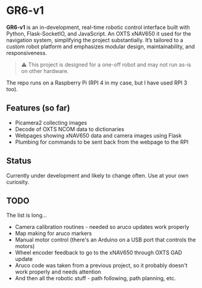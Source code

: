# GR6-v1

**GR6-v1** is an in-development, real-time robotic control interface built with Python, Flask-SocketIO, and JavaScript. An OXTS xNAV650 it used for the navigation system, simplifying the project substantially. It’s tailored to a custom robot platform and emphasizes modular design, maintainability, and responsiveness.

> ⚠️ This project is designed for a one-off robot and may not run as-is on other hardware.

The repo runs on a Raspberry Pi (RPI 4 in my case, but I have used RPI 3 too).

## Features (so far)

- Picamera2 collecting images
- Decode of OXTS NCOM data to dictionaries
- Webpages showing xNAV650 data and camera images using Flask
- Plumbing for commands to be sent back from the webpage to the RPI

## Status

Currently under development and likely to change often. Use at your own curiosity.

## TODO

The list is long...

- Camera calibration routines - needed so aruco updates work properly
- Map making for aruco markers
- Manual motor control (there's an Arduino on a USB port that controls the motors)
- Wheel encoder feedback to go to the xNAV650 through OXTS GAD update
- Aruco code was taken from a previous project, so it probably doesn't work properly and needs attention
- And then all the robotic stuff - path following, path planning, etc.
